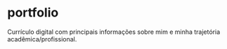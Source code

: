 # portfolio
Currículo digital com principais informações sobre mim e minha trajetória acadêmica/profissional.
